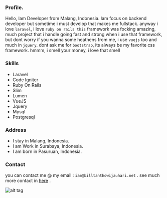 ### Profile.

Hello, Iam Developer from Malang, Indonesia. Iam focus on backend developer but sometime i must develop that makes me fullstack. anyway i love `laravel`, i love `ruby on rails this` framework was focking amazing, much project that i handle going fast and strong when i use that framework, but dont worry if you wanna some heathens from me, i use `vuejs` too and much in `jquery`. dont ask me for `bootstrap`, its always be my favorite css framework. hmmm, i smell your money, i love that smell

### Skills

 * Laravel
 * Code Igniter
 * Ruby On Rails
 * Slim
 * Lumen
 * VueJS
 * Jquery
 * Mysql
 * Postgresql


### Address

* I stay in Malang, Indonesia. 
* I am Work in Surabaya, Indonesia.
* I am born in Pasuruan, Indonesia.

### Contact

you can contact me @ my email : `iam@billtanthowijauhari.net` . see much more contact in [here](http://billtanthowijauhari.net) .

![alt tag](http://i3.kym-cdn.com/entries/icons/original/000/007/582/tumblr_lmputme3co1qa6q7k_large.png)

